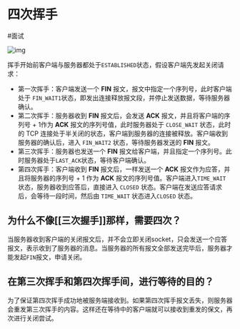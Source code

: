 # 四次挥手

#面试 

![img](https://tva1.sinaimg.cn/large/e6c9d24ely1gzvi6xe8crj20k80avt9a.jpg)

挥手开始前客户端与服务器都处于`ESTABLISHED`状态，假设客户端先发起关闭请求：

- 第一次挥手：客户端发送一个 **FIN** 报文，报文中指定一个序列号，此时客户端处于 `FIN_WAIT1`状态，即发出连接释放报文段，并停止发送数据，等待服务器确认。
- 第二次挥手：服务器收到 **FIN** 报文后，会发送 **ACK** 报文，并且将客户端的序列号 + 1作为 **ACK** 报文的序列号值，此时服务器处于 `CLOSE_WAIT` 状态，此时的 TCP 连接处于半关闭的状态，客户端到服务器的连接被释放。客户端收到服务器的确认后，进入 `FIN_WAIT2` 状态，等待服务器发送的 **FIN** 报文。
- 第三次挥手：服务器也发送一个 **FIN** 报文给客户端，并且指定一个序列号。此时服务器处于`LAST_ACK`状态，等待客户端确认。
- 第四次挥手：客户端收到 **FIN** 报文后，一样发送一个 **ACK** 报文作为应答，并且将服务器的序列号 + 1 作为 **ACK** 报文的序列号值。客户端进入`TIME_WAIT` 状态，服务器收到应答后，直接进入 `CLOSED` 状态。客户端在发送应答请求后，会等待一段时间，然后由 `TIME_WAIT` 状态进入`CLOSED` 状态。

## 为什么不像[[三次握手]]那样，需要四次？

当服务器收到客户端的关闭报文后，并不会立即关闭socket，只会发送一个应答报文，表示收到了服务器的消息。当服务器的所有报文全部发送完毕后，服务器才能发起`FIN`报文，申请关闭。

## 在第三次挥手和第四次挥手间，进行等待的目的？

为了保证第四次挥手成功地被服务端接收到。如果第四次挥手报文丢失，则服务器会重发第三次挥手的内容。这样还在等待中的客户端就可以接收到重发的保文，再次进行关闭尝试。

